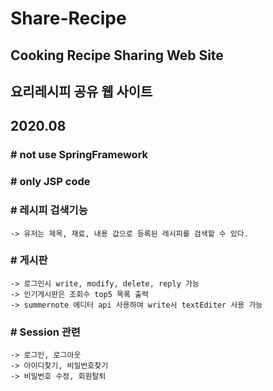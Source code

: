 # Share-Recipe
## Cooking Recipe Sharing Web Site
## 요리레시피 공유 웹 사이트
## 2020.08

### # not use SpringFramework
### # only JSP code


### # 레시피 검색기능
    -> 유저는 제목, 재료, 내용 값으로 등록된 레시피를 검색할 수 있다.
    
### # 게시판
    -> 로그인시 write, modify, delete, reply 가능
    -> 인기게시판은 조회수 top5 목록 출력
    -> summernote 에디터 api 사용하여 write시 textEditer 사용 가능

### # Session 관련
    -> 로그인, 로그아웃
    -> 아이디찾기, 비밀번호찾기
    -> 비밀번호 수정, 회원탈퇴
    
